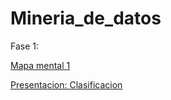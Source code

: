 # Mineria_de_datos
Fase  1:

[Mapa mental 1]( https://github.com/MiltonZuniga/Mineria_de_datos/blob/master/MapaMental_1_1863305.pdf)

[Presentacion: Clasificacion](https://github.com/PatriciaGarciaO/Mineria_de_Datos/blob/master/Presentacion_Clasificacion_Equipo2.pdf)
